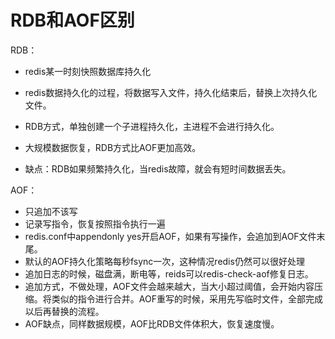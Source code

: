 # RDB和AOF区别

RDB：

- redis某一时刻快照数据库持久化

- redis数据持久化的过程，将数据写入文件，持久化结束后，替换上次持久化文件。
- RDB方式，单独创建一个子进程持久化，主进程不会进行持久化。
- 大规模数据恢复，RDB方式比AOF更加高效。
- 缺点：RDB如果频繁持久化，当redis故障，就会有短时间数据丢失。

AOF：

- 只追加不该写
- 记录写指令，恢复按照指令执行一遍
- redis.conf中appendonly yes开启AOF，如果有写操作，会追加到AOF文件末尾。
- 默认的AOF持久化策略每秒fsync一次，这种情况redis仍然可以很好处理
- 追加日志的时候，磁盘满，断电等，reids可以redis-check-aof修复日志。
- 追加方式，不做处理，AOF文件会越来越大，当大小超过阈值，会开始内容压缩。将类似的指令进行合并。AOF重写的时候，采用先写临时文件，全部完成以后再替换的流程。
- AOF缺点，同样数据规模，AOF比RDB文件体积大，恢复速度慢。
